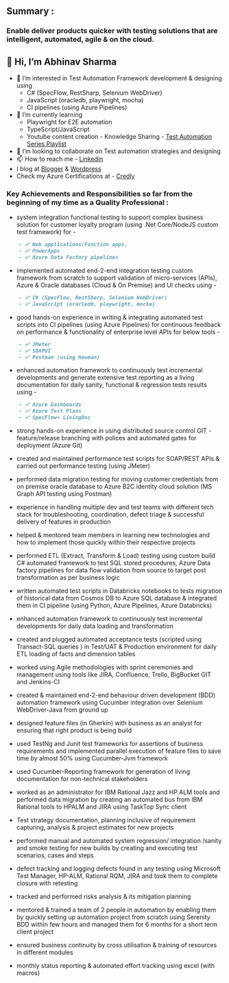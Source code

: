 ## Summary : 
### Enable deliver products quicker with testing solutions that are intelligent, automated, agile & on the cloud. 

## 👋 Hi, I’m Abhinav Sharma
- 👀 I’m interested in Test Automation Framework development & designing using 
    - C# (SpecFlow, RestSharp, Selenium WebDriver)
    -  JavaScript (oracledb, playwright, mocha)  
    - CI pipelines (using Azure Pipelines) 
- 🌱 I’m currently learning 
    - Playwright for E2E automation
    - TypeScript/JavaScript
    - Youtube content creation - Knowledge Sharing - [Test Automation Series Playlist](https://www.youtube.com/watch?v=BcSO9cQC06c&list=PL18bn1hY6igVa_WBzDAOayYIu-tNazixG&t=0s&ab_channel=AbhinavSharma)   
- 💞️ I’m looking to collaborate on Test automation strategies and designing
- 📫 How to reach me - [Linkedin](https://www.linkedin.com/in/777abhi/)
- I blog at [Blogger](https://abhinavsharmanotes.blogspot.com/) & [Wordpress](https://abhinavsharmanotes.wordpress.com/)
- Check my Azure Certifications at - [Credly](https://www.credly.com/users/777abhi/badges)



### Key Achievements and Responsibilities so far from the beginning of my time as a Quality Professional :

 - system integration functional testing to support complex business solution for customer loyalty program (using .Net Core/NodeJS custom test framework) for - 

```markdown
    - ✅ Web applications/Function apps, 
    - ✅ PowerApps 
    - ✅ Azure Data Factory pipelines
```

 - implemented automated end-2-end integration testing custom framework from scratch to support validation of micro-services (APIs), Azure & Oracle databases (Cloud & On Premise) and UI checks using - 

```markdown
    - ✅ C# (SpecFlow, RestSharp, Selenium WebDriver)
    - ✅ JavaScript (oracledb, playwright, mocha)
```

 - good hands-on experience in writing & integrating automated test scripts into CI pipelines (using Azure Pipelines) for continuous feedback on performance & functionality of enterprise level APIs for below tools - 
 
```markdown
    - ✅ JMeter
    - ✅ SOAPUI 
    - ✅ Postman (using Newman) 
```

 - enhanced automation framework to continuously test incremental developments and generate extensive test reporting as a living documentation for daily sanity, functional & regression tests results using - 
 
```markdown
    - ✅ Azure Dashboards
    - ✅ Azure Test Plans
    - ✅ SpecFlow+ LivingDoc
```

 - strong hands-on experience in using distributed source control GIT - feature/release branching with polices and automated gates for deployment (Azure Git)

 - created and maintained performance test scripts for SOAP/REST APIs & carried out performance testing (using JMeter)

 - performed data migration testing for moving customer credentials from on premise oracle database to Azure B2C identity cloud solution (MS Graph API testing using Postman)

 - experience in handling multiple dev and test teams with different tech stack for troubleshooting, coordination, defect triage & successful delivery of features in production

 - helped & mentored team members in learning new technologies and how to implement those quickly within their respective projects

 - performed ETL (Extract, Transform & Load) testing using custom build C# automated framework to test SQL stored procedures, Azure Data factory pipelines for data flow validation from source to target post transformation as per business logic


 - written automated test scripts in Databricks notebooks to tests migration of historical data from Cosmos DB to Azure SQL database & integrated them in CI pipeline (using Python, Azure Pipelines, Azure Databricks)


 - enhanced automation framework to continuously test incremental developments for daily data loading and transformation


 - created and plugged automated acceptance tests (scripted using Transact-SQL queries ) in Test/UAT & Production environment for daily ETL loading of facts and dimension tables


 - worked using Agile methodologies with sprint ceremonies and management using tools like JIRA, Confluence, Trello, BigBucket GIT and Jenkins-CI


 - created & maintained end-2-end behaviour driven development (BDD) automation framework using Cucumber integration over Selenium WebDriver-Java from ground up


 - designed feature files (in Gherkin) with business as an analyst for ensuring that right product is being build


 - used TestNg and Junit test frameworks for assertions of business requirements and implemented parallel execution of feature files to save time by almost 50% using Cucumber-Jvm framework


 - used Cucumber-Reporting framework for generation of living documentation for non-technical stakeholders 


 - worked as an administrator for IBM Rational Jazz and HP ALM tools and performed data migration by creating an automated bus from IBM Rational tools to HPALM and JIRA using TaskTop Sync client


 - Test strategy documentation, planning inclusive of requirement capturing, analysis & project estimates for new projects


 - performed manual and automated system regression/ integration /sanity and smoke testing for new builds by creating and executing test scenarios, cases and steps
 
 - defect tracking and logging defects found in any testing using Microsoft Test Manager, HP-ALM, Rational RQM, JIRA and took them to complete closure with retesting

 - tracked and performed risks analysis & its mitigation planning
 
 - mentored & trained a team of 2 people in automation by enabling them by quickly setting up automation project from scratch using Serenity BDD within few hours and managed them for 6 months for a short term client project
 
 - ensured business continuity by cross utilisation & training of resources in different modules

 - monthly status reporting & automated effort tracking using excel (with macros)

<!---
777abhi/777abhi is a ✨ special ✨ repository because its `README.md` (this file) appears on your GitHub profile.
You can click the Preview link to take a look at your changes.
--->
